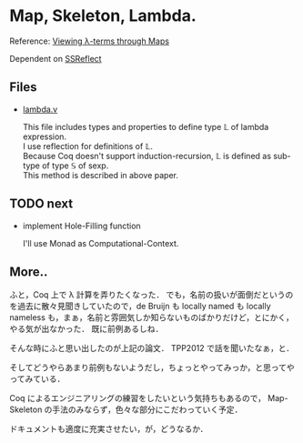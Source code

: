 Map, Skeleton, Lambda.
==

Reference: [Viewing λ-terms through Maps](http://homepages.inf.ed.ac.uk/rpollack/export/Maps_SatoPollackSchwichtenbergSakurai.pdf)

Dependent on [SSReflect](http://ssr.msr-inria.inria.fr/)

Files
--

* [lambda.v](lambda.v)

  This file includes types and properties to define type ${\mathbb L}$ of lambda expression.  
  I use reflection for definitions of ${\mathbb L}$.  
  Because Coq doesn't support induction-recursion, ${\mathbb L}$ is defined as sub-type of type ${\mathbb S}$ of sexp.  
  This method is described in above paper. 


TODO next
--

* implement Hole-Filling function 

  I'll use Monad as Computational-Context.

More..
--

ふと，Coq 上で λ 計算を弄りたくなった．
でも，名前の扱いが面倒だというのを過去に散々見聞きしていたので，de Bruijn も locally named も locally nameless も，まぁ，名前と雰囲気しか知らないものばかりだけど，とにかく，やる気が出なかった．
既に前例あるしね．

そんな時にふと思い出したのが上記の論文．
TPP2012 で話を聞いたなぁ，と．

そしてどうやらあまり前例もないようだし，ちょっとやってみっか，と思ってやってみている．

Coq によるエンジニアリングの練習をしたいという気持ちもあるので， Map-Skeleton の手法のみならず，色々な部分にこだわっていく予定．

ドキュメントも適度に充実させたい，が，どうなるか．

